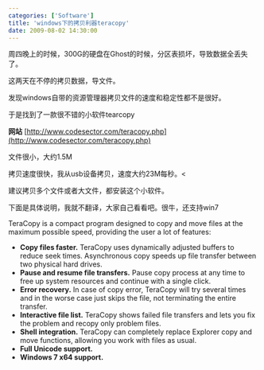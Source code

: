 ```yaml
---
categories: ['Software']
title: 'windows下的拷贝利器teracopy'
date: 2009-08-02 14:30:00
---
```

周四晚上的时候，300G的硬盘在Ghost的时候，分区表损坏，导致数据全丢失了。

这两天在不停的拷贝数据，导文件。

发现windows自带的资源管理器拷贝文件的速度和稳定性都不是很好。

于是找到了一款很不错的小软件tearcopy

**网站**
[http://www.codesector.com/teracopy.php](http://www.codesector.com/teracopy.php)

文件很小，大约1.5M

拷贝速度很快，我从usb设备拷贝，速度大约23M每秒。<

建议拷贝多个文件或者大文件，都安装这个小软件。

下面是具体说明，我就不翻译，大家自己看看吧。很牛，还支持win7

TeraCopy is a compact program designed to copy and move files at the maximum possible speed, providing the user a lot of features: <ul>
<li>
<strong>Copy files faster.</strong> TeraCopy uses dynamically adjusted buffers to reduce seek times. Asynchronous copy speeds up file transfer between two physical hard drives. </li>
<li>
<strong>Pause and resume file transfers.</strong> Pause copy process at any time to free up system resources and continue with a single click. </li>
<li>
<strong>Error recovery.</strong> In case of copy error, TeraCopy will try several times and in the worse case just skips the file, not terminating the entire transfer. </li>
<li>
<strong>Interactive file list.</strong> TeraCopy shows failed file transfers and lets you fix the problem and recopy only problem files. </li>
<li>
<strong>Shell integration.</strong> TeraCopy can completely replace Explorer copy and move functions, allowing you work with files as usual. </li>
<li>
<strong>Full Unicode support.</strong> </li>
<li>
<strong>Windows 7 x64 support.</strong> </li>
</ul>
</div>
